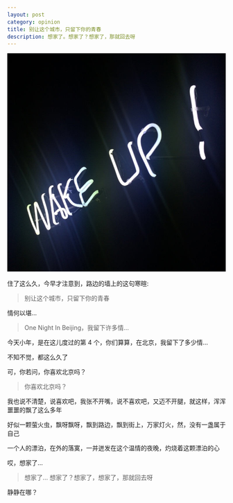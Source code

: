 ```yaml
---
layout: post
category: opinion
title: 别让这个城市，只留下你的青春
description: 想家了。想家了？想家了，那就回去呀
---
```


![](/images/2016_02/wakeup.jpg)

住了这么久，今早才注意到，路边的墙上的这句寒暄:

>  别让这个城市，只留下你的青春

情何以堪...

> One Night In Beijing，我留下许多情...

今天小年，是在这儿度过的第 4 个，你们算算，在北京，我留下了多少情...

不知不觉，都这么久了

可，你若问，你喜欢北京吗？

> 你喜欢北京吗？

我也说不清楚，说喜欢吧，我张不开嘴，说不喜欢吧，又迈不开腿，就这样，浑浑噩噩的飘了这么多年

好似一颗萤火虫，飘呀飘呀，飘到路边，飘到街上，万家灯火，然，没有一盏属于自己

一个人的漂泊，在外的落寞，一并迸发在这个温情的夜晚，灼烧着这颗漂泊的心

哎，想家了...

> 想家了... 想家了？想家了，想家了，那就回去呀

静静在哪？


